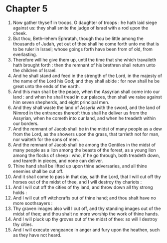# Chapter 5

1. Now gather thyself in troops, O daughter of troops : he hath laid siege against us: they shall smite the judge of Israel with a rod upon the cheek.
2. But thou, Beth–lehem Ephratah, though thou be little among the thousands of Judah, yet out of thee shall he come forth unto me that is to be ruler in Israel; whose goings forth have been from of old, from everlasting.
3. Therefore will he give them up, until the time that she which travaileth hath brought forth : then the remnant of his brethren shall return unto the children of Israel.
4. And he shall stand and feed in the strength of the Lord, in the majesty of the name of the Lord his God; and they shall abide : for now shall he be great unto the ends of the earth.
5. And this man shall be the peace, when the Assyrian shall come into our land : and when he shall tread in our palaces, then shall we raise against him seven shepherds, and eight principal men.
6. And they shall waste the land of Assyria with the sword, and the land of Nimrod in the entrances thereof: thus shall he deliver us from the Assyrian, when he cometh into our land, and when he treadeth within our borders.
7. And the remnant of Jacob shall be in the midst of many people as a dew from the Lord, as the showers upon the grass, that tarrieth not for man, nor waiteth for the sons of men.
8. And the remnant of Jacob shall be among the Gentiles in the midst of many people as a lion among the beasts of the forest, as a young lion among the flocks of sheep : who, if he go through, both treadeth down, and teareth in pieces, and none can deliver.
9. Thine hand shall be lifted up upon thine adversaries, and all thine enemies shall be cut off.
10. And it shall come to pass in that day, saith the Lord, that I will cut off thy horses out of the midst of thee, and I will destroy thy chariots :
11. And I will cut off the cities of thy land, and throw down all thy strong holds :
12. And I will cut off witchcrafts out of thine hand; and thou shalt have no more soothsayers :
13. Thy graven images also will I cut off, and thy standing images out of the midst of thee; and thou shalt no more worship the work of thine hands.
14. And I will pluck up thy groves out of the midst of thee: so will I destroy thy cities.
15. And I will execute vengeance in anger and fury upon the heathen, such as they have not heard.

